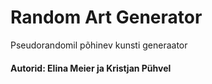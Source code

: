 # Random Art Generator
Pseudorandomil põhinev kunsti generaator
#### Autorid: Elina Meier ja Kristjan Pühvel
